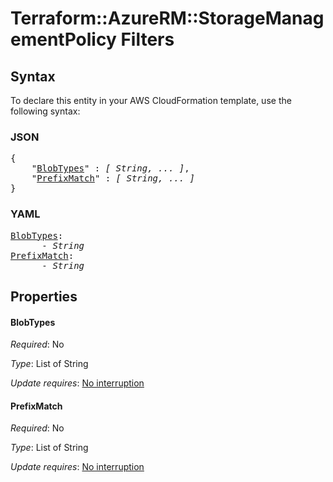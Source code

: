 # Terraform::AzureRM::StorageManagementPolicy Filters

## Syntax

To declare this entity in your AWS CloudFormation template, use the following syntax:

### JSON

<pre>
{
    "<a href="#blobtypes" title="BlobTypes">BlobTypes</a>" : <i>[ String, ... ]</i>,
    "<a href="#prefixmatch" title="PrefixMatch">PrefixMatch</a>" : <i>[ String, ... ]</i>
}
</pre>

### YAML

<pre>
<a href="#blobtypes" title="BlobTypes">BlobTypes</a>: <i>
      - String</i>
<a href="#prefixmatch" title="PrefixMatch">PrefixMatch</a>: <i>
      - String</i>
</pre>

## Properties

#### BlobTypes

_Required_: No

_Type_: List of String

_Update requires_: [No interruption](https://docs.aws.amazon.com/AWSCloudFormation/latest/UserGuide/using-cfn-updating-stacks-update-behaviors.html#update-no-interrupt)

#### PrefixMatch

_Required_: No

_Type_: List of String

_Update requires_: [No interruption](https://docs.aws.amazon.com/AWSCloudFormation/latest/UserGuide/using-cfn-updating-stacks-update-behaviors.html#update-no-interrupt)


